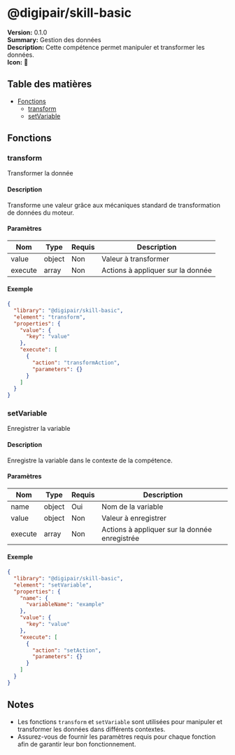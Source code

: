# @digipair/skill-basic

**Version:** 0.1.0  
**Summary:** Gestion des données  
**Description:** Cette compétence permet manipuler et transformer les données.  
**Icon:** 📝

## Table des matières

- [Fonctions](#fonctions)
  - [transform](#transform)
  - [setVariable](#setvariable)

## Fonctions

### transform

Transformer la donnée

#### Description

Transforme une valeur grâce aux mécaniques standard de transformation de données du moteur.

#### Paramètres

| Nom     | Type   | Requis | Description                       |
| ------- | ------ | ------ | --------------------------------- |
| value   | object | Non    | Valeur à transformer              |
| execute | array  | Non    | Actions à appliquer sur la donnée |

#### Exemple

```json
{
  "library": "@digipair/skill-basic",
  "element": "transform",
  "properties": {
    "value": {
      "key": "value"
    },
    "execute": [
      {
        "action": "transformAction",
        "parameters": {}
      }
    ]
  }
}
```

### setVariable

Enregistrer la variable

#### Description

Enregistre la variable dans le contexte de la compétence.

#### Paramètres

| Nom     | Type   | Requis | Description                                   |
| ------- | ------ | ------ | --------------------------------------------- |
| name    | object | Oui    | Nom de la variable                            |
| value   | object | Non    | Valeur à enregistrer                          |
| execute | array  | Non    | Actions à appliquer sur la donnée enregistrée |

#### Exemple

```json
{
  "library": "@digipair/skill-basic",
  "element": "setVariable",
  "properties": {
    "name": {
      "variableName": "example"
    },
    "value": {
      "key": "value"
    },
    "execute": [
      {
        "action": "setAction",
        "parameters": {}
      }
    ]
  }
}
```

## Notes

- Les fonctions `transform` et `setVariable` sont utilisées pour manipuler et transformer les données dans différents contextes.
- Assurez-vous de fournir les paramètres requis pour chaque fonction afin de garantir leur bon fonctionnement.
